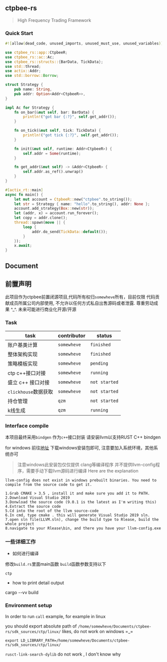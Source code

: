 ## ctpbee-rs 

> High Frequency Trading Framework


### Quick Start 
```rust
#![allow(dead_code, unused_imports, unused_must_use, unused_variables)]

use ctpbee_rs::app::CtpbeeR;
use ctpbee_rs::ac::Ac;
use ctpbee_rs::structs::{BarData, TickData};
use std::thread;
use actix::Addr;
use std::borrow::Borrow;

struct Strategy {
    pub name: String,
    pub addr: Option<Addr<CtpbeeR>>,
}

impl Ac for Strategy {
    fn on_bar(&mut self, bar: BarData) {
        println!("got bar {:?}", self.get_addr());
    }

    fn on_tick(&mut self, tick: TickData) {
        println!("got tick {:?}", self.get_addr());
    }

    fn init(&mut self, runtime: Addr<CtpbeeR>) {
        self.addr = Some(runtime);
    }

    fn get_addr(&mut self) -> &Addr<CtpbeeR> {
        self.addr.as_ref().unwrap()
    }
}

#[actix_rt::main]
async fn main() {
    let mut account = CtpbeeR::new("ctpbee".to_string());
    let str = Strategy { name: "hello".to_string(), addr: None };
    account.add_strategy(Box::new(str));
    let (addr, x) = account.run_forever();
    let copy = addr.clone();
    thread::spawn(move || {
        loop {
            addr.do_send(TickData::default());
        }
    });
    x.await;
}
```


## Document 


## 前置声明
此项目作为ctpbee前置闭源项目,代码所有权归`somewheve`所有，目前仅限 代码贡献成员所属公司内部使用, 
不允许以任何方式私自出售源码或者泄露. 尊重劳动成果 ^_^. 
未来可能进行商业化开源/开源 

###  Task 

|  task   | contributor  |  status  |
|  ----  | ----  | ----  |
| 账户基类计算         | `somewheve` | `finished` |
| 整体架构实现  | `somewheve `|  `finished`  |
| 策略模板实现         |  `somewheve`  | `pending`   |  
| ctp c++接口对接      | `somewheve`   |  `running`   |
|  盛立 c++ 接口对接    |  `somewheve`  |    `not started`  |
|  `clickhouse`数据获取 |   `somewheve` | `not started`  | 
|  持仓管理    |  `qzm`          |    `not started`  |
|  k线生成 |   `qzm`           |  `running`  |


### Interface compile 
本项目最终采用`bindgen` 作为`c++`接口封装 
请安装llvm以支持RUST  C++ bindgen


for windows 前往[地址](https://releases.llvm.org/download.html) 下载windows安装包即可, 注意要加入系统环境，其他系统亦可 
 
 > 注意windows此安装包仅仅提供 clang等编译程序 并不提供llvm-config程序，需要手动下载llvm源码进行编译
Here are the explanation 
```
llvm-config does not exist in windows prebuilt binaries. You need to compile from the source code to get it.

1.Grab CMAKE > 3.5 , install it and make sure you add it to PATH.
2.Download Visual Studio 2019
3.Donwload the source code (9.0.1 is the latest as I'm writing this)
4.Extract the source code
5.Cd into the root of the llvm source-code
6.In cmd, type cmake . this will generate Visual Studio 2019 sln.
7.open sln file(LLVM.sln), change the build type to Rlease, build the whole project
8.navigate to your Rlease\bin, and there you have your llvm-config.exe
```

### 一些详细工作 
- 如何进行编译 

修改`build.rs`里面main函数 `build`函数参数支持以下  

`ctp`

- how to print detail output 

cargo --vv build 

### Environment setup
In order to run `call` example, for example in linux 

you should export absolute path of `/home/somewheve/Documents/ctpbee-rs/sdk_sources/ctp/linux/`
likes, do not work on windows =_=
```
export LD_LIBRARY_PATH=/home/somewheve/Documents/ctpbee-rs/sdk_sources/ctp/linux/
```
`rusct-link-search-dylib` do not work , I don't know why
